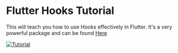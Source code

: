 # Flutter Hooks Tutorial 

This will teach you how to use Hooks effectively in Flutter. It's a very powerful
package and can be found [Here](https://pub.dev/packages/flutter_hooks)

[![Tutorial](https://img.youtube.com/vi/A1DUBgIsCv8/0.jpg)](https://youtu.be/A1DUBgIsCv8)
